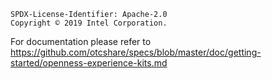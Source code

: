 ```text
SPDX-License-Identifier: Apache-2.0
Copyright © 2019 Intel Corporation.
```
For documentation please refer to https://github.com/otcshare/specs/blob/master/doc/getting-started/openness-experience-kits.md